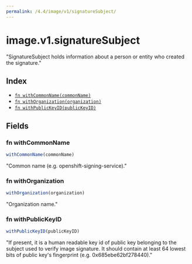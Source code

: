 ```yaml
---
permalink: /4.4/image/v1/signatureSubject/
---
```


# image.v1.signatureSubject

"SignatureSubject holds information about a person or entity who created the signature."

## Index

* [`fn withCommonName(commonName)`](#fn-withcommonname)
* [`fn withOrganization(organization)`](#fn-withorganization)
* [`fn withPublicKeyID(publicKeyID)`](#fn-withpublickeyid)

## Fields

### fn withCommonName

```ts
withCommonName(commonName)
```

"Common name (e.g. openshift-signing-service)."

### fn withOrganization

```ts
withOrganization(organization)
```

"Organization name."

### fn withPublicKeyID

```ts
withPublicKeyID(publicKeyID)
```

"If present, it is a human readable key id of public key belonging to the subject used to verify image signature. It should contain at least 64 lowest bits of public key's fingerprint (e.g. 0x685ebe62bf278440)."